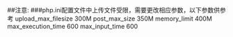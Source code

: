 ##注意:
###php.ini配置文件中上传文件受限，需要更改相应参数，以下参数供参考
 upload_max_filesize     300M
 post_max_size           350M
 memory_limit            400M
 max_execution_time      600
 max_input_time          600